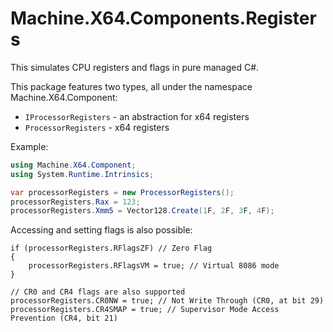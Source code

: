 ﻿# Machine.X64.Components.Registers
This simulates CPU registers and flags in pure managed C#.

This package features two types, all under the namespace Machine.X64.Component:

- `IProcessorRegisters` - an abstraction for x64 registers
- `ProcessorRegisters` - x64 registers

Example:

```cs
using Machine.X64.Component;
using System.Runtime.Intrinsics;

var processorRegisters = new ProcessorRegisters();
processorRegisters.Rax = 123;
processorRegisters.Xmm5 = Vector128.Create(1F, 2F, 3F, 4F);
```

Accessing and setting flags is also possible:
```
if (processorRegisters.RFlagsZF) // Zero Flag
{
    processorRegisters.RFlagsVM = true; // Virtual 8086 mode
}

// CR0 and CR4 flags are also supported
processorRegisters.CR0NW = true; // Not Write Through (CR0, at bit 29)
processorRegisters.CR4SMAP = true; // Supervisor Mode Access Prevention (CR4, bit 21)
```
